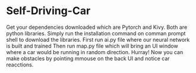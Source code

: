 # Self-Driving-Car
Get your dependencies downloaded which are Pytorch and Kivy. Both are python libraries. Simply run the installation command on comman prompt shell to download the libraries.
First run ai.py file where our neural network is built and trained
Then run map.py file which will bring an UI window where a car would be running in random direction.
Hurray! Now you can make obstacles by pointing mmouse on the back UI and notice car reacctions.
